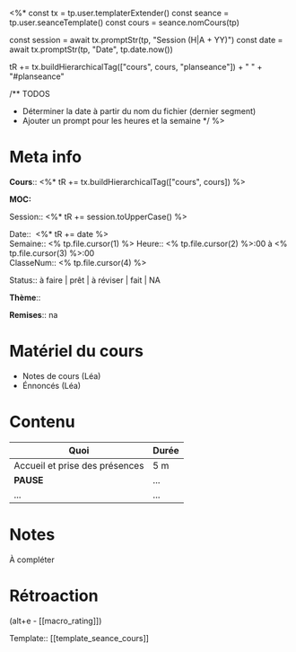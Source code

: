 <%*
const tx = tp.user.templaterExtender()
const seance = tp.user.seanceTemplate()
const cours = seance.nomCours(tp)

const session = await tx.promptStr(tp, "Session (H|A + YY)")
const date = await tx.promptStr(tp, "Date", tp.date.now())

tR += tx.buildHierarchicalTag(["cours", cours, "planseance"]) + " " + "#planseance"

/** TODOS
 * Déterminer la date à partir du nom du fichier (dernier segment)
 * Ajouter un prompt pour les heures et la semaine
*/
%>
# Meta info

**Cours**:: <%* tR += tx.buildHierarchicalTag(["cours", cours]) %> 

**MOC:** 

Session:: <%* tR += session.toUpperCase() %>

Date::  <%* tR += date %>  
Semaine:: <% tp.file.cursor(1) %>
Heure:: <% tp.file.cursor(2) %>:00 à <% tp.file.cursor(3) %>:00  
ClasseNum:: <% tp.file.cursor(4) %>

Status:: <span class="chip not-ready">à faire</span> | <span class="chip ready">prêt</span> | <span class="chip to-review">à réviser</span> | <span class="chip done">fait</span> | <span class="chip na">NA</span>

**Thème**::

**Remises**:: <span class="chip na">na</span>

# Matériel du cours
* Notes de cours (Léa)
* Énnoncés (Léa)
# Contenu
| Quoi                           | Durée |
| ------------------------------ | ----- |
| Accueil et prise des présences | 5 m   |
| **PAUSE**                      | ...   |
| ...                            | ...   |
# Notes
À compléter

# Rétroaction
(alt+e - [[macro_rating]])

Template:: [[template_seance_cours]]